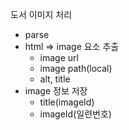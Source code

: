 도서 이미지 처리

- parse
- html => image 요소 추출
  - image url
  - image path(local)
  - alt, title
- image 정보 저장
  - title<alt>(imageId)
  - imageId(일련번호)

